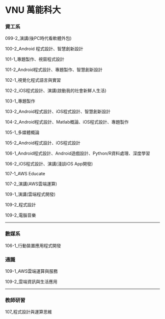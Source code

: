 # VNU 萬能科大

### 資工系

099-2_演講(後PC時代看軟體外包)

100-2_Android 程式設計、智慧創新設計

101-1_專題製作、視窗程式設計

101-2_Android程式設計、專題製作、智慧創新設計

102-1_視覺化程式語言與實習

102-2_iOS程式設計、演講(啟動我的社會新鮮人生活)

103-1_專題製作

103-2_Android程式設計、iOS程式設計、智慧創新設計

104-2_Android程式設計、Matlab概論、iOS程式設計、專題製作

105-1_多媒體概論

105-2_Android程式設計、iOS程式設計

106-1_Android程式設計、Android遊戲設計、Python/R資料處理、深度學習

106-2_iOS程式設計、演講(淺談iOS App開發)

107-1_AWS Educate

107-2_演講(AWS雲端運算)

109-1_演講(雲端程式開發)

109-2_程式設計

109-2_電腦音樂
  
---
### 數媒系

106-1_行動裝置應用程式開發


### 通識

109-1_AWS雲端運算與服務

109-2_雲端資訊與生活應用

---
### 教師研習

107_程式設計與運算思維
